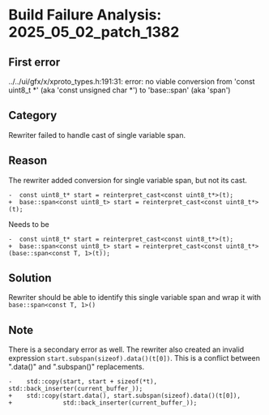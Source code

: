 # Build Failure Analysis: 2025_05_02_patch_1382

## First error

../../ui/gfx/x/xproto_types.h:191:31: error: no viable conversion from 'const uint8_t *' (aka 'const unsigned char *') to 'base::span<const uint8_t>' (aka 'span<const unsigned char>')

## Category
Rewriter failed to handle cast of single variable span.

## Reason
The rewriter added conversion for single variable span, but not its cast.

```
-  const uint8_t* start = reinterpret_cast<const uint8_t*>(t);
+  base::span<const uint8_t> start = reinterpret_cast<const uint8_t*>(t);
```

Needs to be 

```
-  const uint8_t* start = reinterpret_cast<const uint8_t*>(t);
+  base::span<const uint8_t> start = reinterpret_cast<const uint8_t*>(base::span<const T, 1>(t));
```

## Solution
Rewriter should be able to identify this single variable span and wrap it with `base::span<const T, 1>()`

## Note
There is a secondary error as well. The rewriter also created an invalid expression `start.subspan(sizeof).data()(t[0])`. This is a conflict between ".data()" and ".subspan()" replacements.
```
-    std::copy(start, start + sizeof(*t), std::back_inserter(current_buffer_));
+    std::copy(start.data(), start.subspan(sizeof).data()(t[0]),
+              std::back_inserter(current_buffer_));